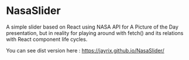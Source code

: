 # NasaSlider

A simple slider based on React using NASA API for A Picture of the Day presentation, but in reality 
for playing around with fetch() and its relations with React component life cycles. 

You can see dist version here : https://jayrix.github.io/NasaSlider/